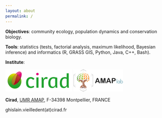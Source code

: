 ```yaml
---
layout: about
permalink: /
---
```


**Objectives**: community ecology, population dynamics and conservation biology.

**Tools**: statistics (tests, factorial analysis, maximum likelihood, Bayesian inference) and informatics (R, GRASS GIS, Python, Java, C++, Bash).

**Institute**:

<a href="https://www.cirad.fr/en/"><img alt="Cirad" src="images/logos/logo-Cirad.png" height="70"></a>
<a href="https://amap.cirad.fr"><img alt="AMAP" src="images/logos/Logo_AMAP.jpg" height="70"></a>

**Cirad**, [UMR AMAP](https://amap.cirad.fr/), F-34398 Montpellier, FRANCE

ghislain.vieilledent(at)cirad.fr
